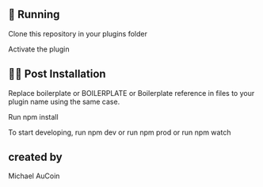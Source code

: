 ## 🚚 Running

Clone this repository in your plugins folder

Activate the plugin

## 👨‍💻 Post Installation

Replace boilerplate or BOILERPLATE or Boilerplate reference in files to your plugin name using the same case.

Run npm install

To start developing, run npm dev or run npm prod or run npm watch

## created by

Michael AuCoin